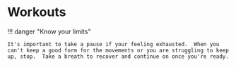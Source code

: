 # Workouts




!!! danger "Know your limits"

    It's important to take a pause if your feeling exhausted.  When you can't keep a good form for the movements or you are struggling to keep up, stop.  Take a breath to recover and continue on once you're ready.